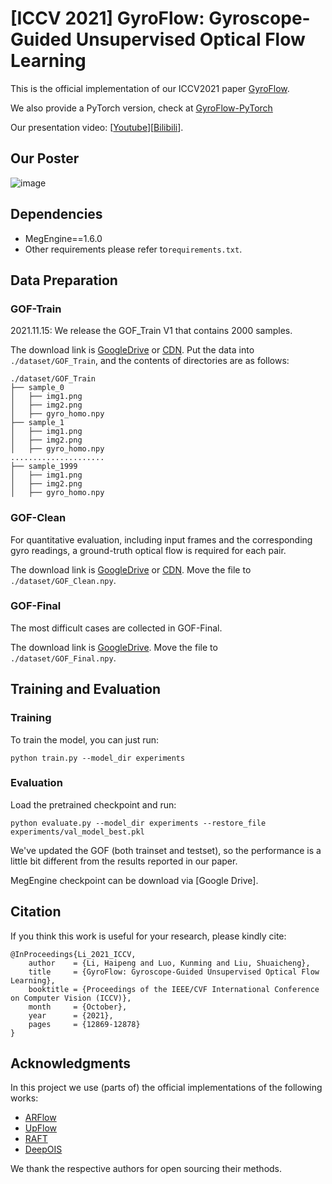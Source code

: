 # [ICCV 2021] GyroFlow: Gyroscope-Guided Unsupervised Optical Flow Learning

This is the official implementation of our ICCV2021 paper [GyroFlow](https://openaccess.thecvf.com/content/ICCV2021/html/Li_GyroFlow_Gyroscope-Guided_Unsupervised_Optical_Flow_Learning_ICCV_2021_paper.html).

We also provide a PyTorch version, check at [GyroFlow-PyTorch](https://github.com/lhaippp/GyroFlow-PyTorch)

Our presentation video: [[Youtube](https://www.youtube.com/watch?v=6gh40PyWdHM)][[Bilibili](https://www.bilibili.com/video/BV1Tr4y127kd/)].

## Our Poster

![image](gyroflow_poster.jpg)

## Dependencies

* MegEngine==1.6.0
* Other requirements please refer to`requirements.txt`.

## Data Preparation

### GOF-Train

2021.11.15: We release the GOF_Train V1 that contains 2000 samples.

The download link is [GoogleDrive](https://drive.google.com/file/d/1eG9W-AlKrQ_fsxT4As6wzGaewCksYxnK/view?usp=sharing) or [CDN](https://data.megengine.org.cn/research/gyroflow/GOF_Train.zip). Put the data into `./dataset/GOF_Train`, and the contents of directories are as follows:

```
./dataset/GOF_Train
├── sample_0
│   ├── img1.png
│   ├── img2.png
│   ├── gyro_homo.npy
├── sample_1
│   ├── img1.png
│   ├── img2.png
│   ├── gyro_homo.npy
.....................
├── sample_1999
│   ├── img1.png
│   ├── img2.png
│   ├── gyro_homo.npy

```

### GOF-Clean

For quantitative evaluation, including input frames and the corresponding gyro readings, a ground-truth optical flow is required for each pair.

The download link is [GoogleDrive](https://drive.google.com/file/d/1X9V_DT1JHJti6BeWnWnqAfR4QEzvFQoE/view?usp=sharing) or [CDN](https://data.megengine.org.cn/research/gyroflow/GOF_Clean.npy). Move the file to `./dataset/GOF_Clean.npy`.

### GOF-Final

The most difficult cases are collected in GOF-Final.

The download link is [GoogleDrive](https://drive.google.com/file/d/1n1ieGkilwWraxEN6XZUX1kA-tiTgEGlw/view?usp=sharing). Move the file to `./dataset/GOF_Final.npy`.

## Training and Evaluation

### Training

To train the model, you can just run:

```
python train.py --model_dir experiments
```

### Evaluation

Load the pretrained checkpoint and run:

```
python evaluate.py --model_dir experiments --restore_file experiments/val_model_best.pkl
```

We've updated the GOF (both trainset and testset), so the performance is a little bit different from the results reported in our paper.

MegEngine checkpoint can be download via [Google Drive].

## Citation

If you think this work is useful for your research, please kindly cite:

```
@InProceedings{Li_2021_ICCV,
    author    = {Li, Haipeng and Luo, Kunming and Liu, Shuaicheng},
    title     = {GyroFlow: Gyroscope-Guided Unsupervised Optical Flow Learning},
    booktitle = {Proceedings of the IEEE/CVF International Conference on Computer Vision (ICCV)},
    month     = {October},
    year      = {2021},
    pages     = {12869-12878}
}
```

## Acknowledgments

In this project we use (parts of) the official implementations of the following works:

* [ARFlow](https://github.com/lliuz/ARFlow)
* [UpFlow](https://github.com/coolbeam/UPFlow_pytorch)
* [RAFT](https://github.com/princeton-vl/RAFT)
* [DeepOIS](https://github.com/lhaippp/DeepOIS)

We thank the respective authors for open sourcing their methods.
